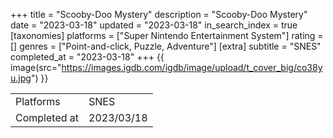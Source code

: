 +++
title = "Scooby-Doo Mystery"
description = "Scooby-Doo Mystery"
date = "2023-03-18"
updated = "2023-03-18"
in_search_index = true
[taxonomies]
platforms = ["Super Nintendo Entertainment System"]
rating = []
genres = ["Point-and-click, Puzzle, Adventure"]
[extra]
subtitle = "SNES"
completed_at = "2023-03-18"
+++
{{ image(src="https://images.igdb.com/igdb/image/upload/t_cover_big/co38yu.jpg") }}

|              |            |
| ------------ | ---------- |
| Platforms    | SNES |
| Completed at | 2023/03/18 |

